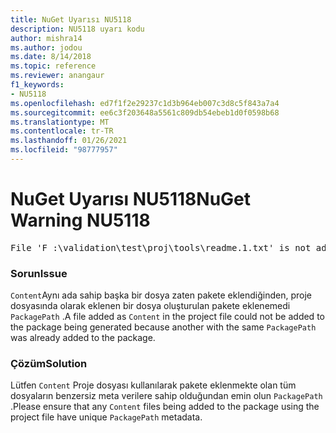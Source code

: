 ```yaml
---
title: NuGet Uyarısı NU5118
description: NU5118 uyarı kodu
author: mishra14
ms.author: jodou
ms.date: 8/14/2018
ms.topic: reference
ms.reviewer: anangaur
f1_keywords:
- NU5118
ms.openlocfilehash: ed7f1f2e29237c1d3b964eb007c3d8c5f843a7a4
ms.sourcegitcommit: ee6c3f203648a5561c809db54ebeb1d0f0598b68
ms.translationtype: MT
ms.contentlocale: tr-TR
ms.lasthandoff: 01/26/2021
ms.locfileid: "98777957"
---
```

# <a name="nuget-warning-nu5118"></a><span data-ttu-id="db6d0-103">NuGet Uyarısı NU5118</span><span class="sxs-lookup"><span data-stu-id="db6d0-103">NuGet Warning NU5118</span></span>
<pre>File 'F :\validation\test\proj\tools\readme.1.txt' is not added because the package already contains file 'tools\readme.txt'</pre>

### <a name="issue"></a><span data-ttu-id="db6d0-104">Sorun</span><span class="sxs-lookup"><span data-stu-id="db6d0-104">Issue</span></span>

<span data-ttu-id="db6d0-105">`Content`Aynı ada sahip başka bir dosya zaten pakete eklendiğinden, proje dosyasında olarak eklenen bir dosya oluşturulan pakete eklenemedi `PackagePath` .</span><span class="sxs-lookup"><span data-stu-id="db6d0-105">A file added as `Content` in the project file could not be added to the package being generated because another with the same `PackagePath` was already added to the package.</span></span>


### <a name="solution"></a><span data-ttu-id="db6d0-106">Çözüm</span><span class="sxs-lookup"><span data-stu-id="db6d0-106">Solution</span></span>

<span data-ttu-id="db6d0-107">Lütfen `Content` Proje dosyası kullanılarak pakete eklenmekte olan tüm dosyaların benzersiz meta verilere sahip olduğundan emin olun `PackagePath` .</span><span class="sxs-lookup"><span data-stu-id="db6d0-107">Please ensure that any `Content` files being added to the package using the project file have unique `PackagePath` metadata.</span></span>

